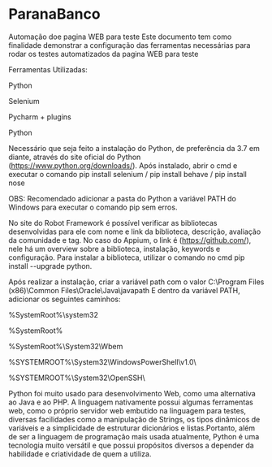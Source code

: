 # ParanaBanco
Automação doe pagina WEB para teste
Este documento tem como finalidade demonstrar a configuração das ferramentas necessárias para rodar os testes automatizados da pagina WEB para teste

Ferramentas Utilizadas:

Python

Selenium

Pycharm + plugins


Python

Necessário que seja feito a instalação do Python, de preferência da 3.7 em diante, através do site oficial do Python (https://www.python.org/downloads/). Após instalado, abrir o cmd e executar o comando pip install selenium / pip install behave / pip install nose

OBS: Recomendado adicionar a pasta do Python a variável PATH do Windows para executar o comando pip sem erros.

No site do Robot Framework é possível verificar as bibliotecas desenvolvidas para ele com nome e link da biblioteca, descrição, avaliação da comunidade e tag. No caso do Appium, o link é (https://github.com/), nele há um overview sobre a biblioteca, instalação, keywords e configuração. Para instalar a biblioteca, utilizar o comando no cmd pip install --upgrade python.

Após realizar a instalação, criar a variável path com o valor C:\Program Files (x86)\Common Files\Oracle\Java\javapath
E dentro da variável PATH, adicionar os seguintes caminhos:

%SystemRoot%\system32

%SystemRoot%

%SystemRoot%\System32\Wbem

%SYSTEMROOT%\System32\WindowsPowerShell\v1.0\

%SYSTEMROOT%\System32\OpenSSH\

Python foi muito usado para desenvolvimento Web, como uma alternativa ao Java e ao PHP. A linguagem nativamente possui algumas ferramentas web, como o próprio servidor web embutido na linguagem para testes, diversas facilidades como a manipulação de Strings, os tipos dinâmicos de variáveis e a simplicidade de estruturar dicionários e listas.Portanto, além de ser a linguagem de programação mais usada atualmente, Python é uma tecnologia muito versátil e que possui propósitos diversos a depender da habilidade e criatividade de quem a utiliza.
